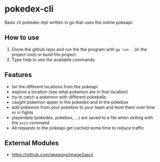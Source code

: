 # pokedex-cli
Basic cli pokedex repl written in go that uses the online pokeapi.

## How to use
1. Clone the github repo and run the the program with `go run .` (in the project root) or build the project.
2. Type help to see the available commands

## Features
- list the different locations from the pokeapi
- explore a location (see what pokemon are in that location)
- try to catch a pokemon with different pokeballs
- caught pokemon apper in the pokedex and in the pokebox
- add pokemon from your pokebox to your team and level them over time or in fights
- playerdata (pokedex, pokebox, ...) are saved to a file when exiting with the `exit` command
- All requests to the pokeapi get cached some time to reduce traffic

## External Modules
- https://github.com/qeesung/image2ascii
